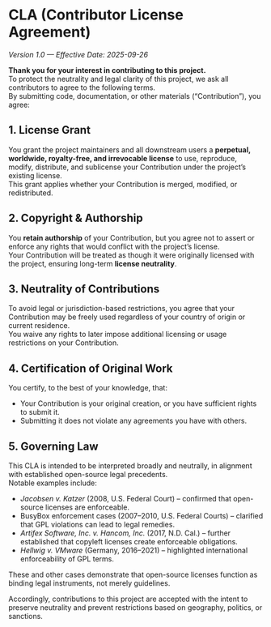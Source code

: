 # CLA (Contributor License Agreement)


*Version 1.0 — Effective Date: 2025-09-26*

**Thank you for your interest in contributing to this project.**  
To protect the neutrality and legal clarity of this project, we ask all contributors to agree to the following terms.  
By submitting code, documentation, or other materials (“Contribution”), you agree:

## 1. License Grant
You grant the project maintainers and all downstream users a **perpetual, worldwide, royalty-free, and irrevocable license** to use, reproduce, modify, distribute, and sublicense your Contribution under the project’s existing license.  
This grant applies whether your Contribution is merged, modified, or redistributed.

## 2. Copyright & Authorship
You **retain authorship** of your Contribution, but you agree not to assert or enforce any rights that would conflict with the project’s license.  
Your Contribution will be treated as though it were originally licensed with the project, ensuring long-term **license neutrality**.

## 3. Neutrality of Contributions
To avoid legal or jurisdiction-based restrictions, you agree that your Contribution may be freely used regardless of your country of origin or current residence.  
You waive any rights to later impose additional licensing or usage restrictions on your Contribution.

## 4. Certification of Original Work
You certify, to the best of your knowledge, that:
- Your Contribution is your original creation, or you have sufficient rights to submit it.  
- Submitting it does not violate any agreements you have with others.

## 5. Governing Law
This CLA is intended to be interpreted broadly and neutrally, in alignment with established open-source legal precedents.  
Notable examples include:  
- *Jacobsen v. Katzer* (2008, U.S. Federal Court) – confirmed that open-source licenses are enforceable.  
- BusyBox enforcement cases (2007–2010, U.S. Federal Courts) – clarified that GPL violations can lead to legal remedies.  
- *Artifex Software, Inc. v. Hancom, Inc.* (2017, N.D. Cal.) – further established that copyleft licenses create enforceable obligations.  
- *Hellwig v. VMware* (Germany, 2016–2021) – highlighted international enforceability of GPL terms.  

These and other cases demonstrate that open-source licenses function as binding legal instruments, not merely guidelines.  

Accordingly, contributions to this project are accepted with the intent to preserve neutrality and prevent restrictions based on geography, politics, or sanctions.
